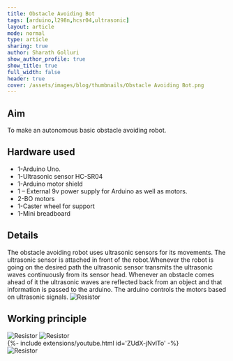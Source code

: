 ```yaml
---
title: Obstacle Avoiding Bot
tags: [arduino,l298n,hcsr04,ultrasonic]
layout: article
mode: normal
type: article
sharing: true
author: Sharath Golluri
show_author_profile: true
show_title: true
full_width: false
header: true
cover: /assets/images/blog/thumbnails/Obstacle Avoiding Bot.png
---
```


## Aim
To make an autonomous basic obstacle avoiding robot.

<!--more-->
## Hardware used
-   1-Arduino Uno.
-   1-Ultrasonic sensor HC-SR04
-   1-Arduino motor shield
-   1 – External 9v power supply for Arduino as well as motors.
-   2-BO motors
-   1-Caster wheel for support
-   1-Mini breadboard

## Details
The obstacle avoiding robot uses ultrasonic sensors for its movements. The ultrasonic sensor is attached in front of the robot.Whenever the robot is going on the desired path the ultrasonic sensor transmits the ultrasonic waves continuously from its sensor head. Whenever an obstacle comes ahead of it the ultrasonic waves are reflected back from an object and that information is passed to the arduino. The arduino controls the motors based on ultrasonic signals.
<img src="{{site.baseurl}}/assets/images/blog/Obsctacle-avoiding-bot/3.png" alt="Resistor" width=auto height=auto>


## Working principle

<img src="{{site.baseurl}}/assets/images/blog/Obsctacle-avoiding-bot/1.png" alt="Resistor" width=auto height=auto>

<img src="{{site.baseurl}}/assets/images/blog/Obsctacle-avoiding-bot/2.png" alt="Resistor" width=auto height=auto>

<div>{%- include extensions/youtube.html id='ZUdX-jNvlTo' -%}</div>

<img src="{{site.baseurl}}/assets/images/blog/thumbnails/Obstacle Avoiding Bot.png" alt="Resistor" width=auto height=auto>
